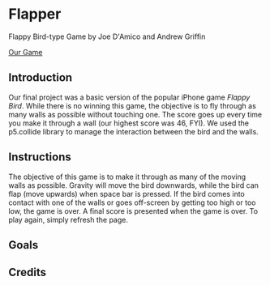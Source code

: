 # Flapper


Flappy Bird-type Game by Joe D'Amico and Andrew Griffin

[Our Game](https://jdamico96.github.io/Flapper/)

## Introduction

Our final project was a basic version of the popular iPhone game *Flappy Bird*.  While there is no winning this game, the objective is to fly through as many walls as possible without touching one.  The score goes up every time you make it through a wall (our highest score was 46, FYI).  We used the p5.collide library to manage the interaction between the bird and the walls.  

## Instructions

The objective of this game is to make it through as many of the moving walls as possible.  Gravity will move the bird downwards, while the bird can flap (move upwards) when space bar is pressed.  If the bird comes into contact with one of the walls or goes off-screen by getting too high or too low, the game is over.  A final score is presented when the game is over.  To play again, simply refresh the page.

## Goals

## Credits
